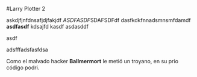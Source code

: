#Larry Plotter 2

askdjfjnfdnsafjdjfakjdf *ASDFASDF*SDAFSDFdf dasfkdkfnnadsmnsmfdamdf **asdfasdf** kdsajfd kasdf
asdasddf

asdf



adsfffadsfasfdsa

Como el malvado hacker **Ballmermort** le metió un troyano, en su prio código podri.


